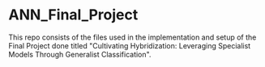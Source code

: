 # ANN_Final_Project

This repo consists of the files used in the implementation and setup of the Final Project done titled "Cultivating Hybridization: Leveraging Specialist Models Through Generalist Classification".
